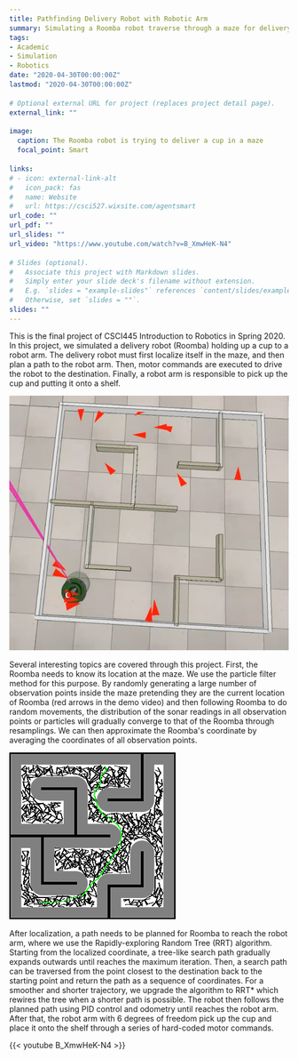 ```yaml
---
title: Pathfinding Delivery Robot with Robotic Arm
summary: Simulating a Roomba robot traverse through a maze for delivery
tags:
- Academic
- Simulation
- Robotics
date: "2020-04-30T00:00:00Z"
lastmod: "2020-04-30T00:00:00Z"

# Optional external URL for project (replaces project detail page).
external_link: ""

image:
  caption: The Roomba robot is trying to deliver a cup in a maze
  focal_point: Smart

links:
# - icon: external-link-alt
#   icon_pack: fas
#   name: Website
#   url: https://csci527.wixsite.com/agentsmart
url_code: ""
url_pdf: ""
url_slides: ""
url_video: "https://www.youtube.com/watch?v=B_XmwHeK-N4"

# Slides (optional).
#   Associate this project with Markdown slides.
#   Simply enter your slide deck's filename without extension.
#   E.g. `slides = "example-slides"` references `content/slides/example-slides.md`.
#   Otherwise, set `slides = ""`.
slides: ""
---
```


This is the final project of CSCI445 Introduction to Robotics in Spring 2020. In this project, we simulated a delivery robot (Roomba) holding up a cup to a robot arm. The delivery robot must first localize itself in the maze, and then plan a path to the robot arm. Then, motor commands are executed to drive the robot to the destination. Finally, a robot arm is responsible to pick up the cup and putting it onto a shelf. 

![Particle Filter](pf.jpg "Localization with Particle filter. Red arrows are particles of observation points representing possible Roomba location and the opaque Roomba is the approximated Roomba location by averaging particle coordinates. With more and more iterations, particless gradually converges to the actual location")

Several interesting topics are covered through this project. First, the Roomba needs to know its location at the maze. We use the particle filter method for this purpose. By randomly generating a large number of observation points inside the maze pretending they are the current location of Roomba (red arrows in the demo video) and then following Roomba to do random movements, the distribution of the sonar readings in all observation points or particles will gradually converge to that of the Roomba through resamplings. We can then approximate the Roomba's coordinate by averaging the coordinates of all observation points. 

![RRT Path](rrt_path.png "Planned path found by RRT")

After localization, a path needs to be planned for Roomba to reach the robot arm, where we use the Rapidly-exploring Random Tree (RRT) algorithm. Starting from the localized coordinate, a tree-like search path gradually expands outwards until reaches the maximum iteration. Then, a search path can be traversed from the point closest to the destination back to the starting point and return the path as a sequence of coordinates. For a smoother and shorter trajectory, we upgrade the algorithm to RRT* which rewires the tree when a shorter path is possible. The robot then follows the planned path using PID control and odometry until reaches the robot arm. After that, the robot arm with 6 degrees of freedom pick up the cup and place it onto the shelf through a series of hard-coded motor commands.

{{< youtube B_XmwHeK-N4 >}}